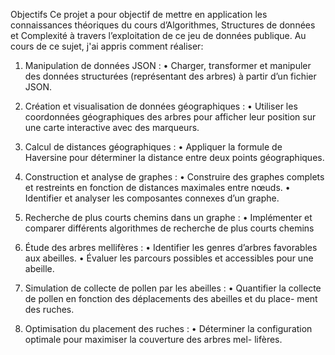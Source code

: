 Objectifs
Ce projet a pour objectif de mettre en application les connaissances théoriques du cours d’Algorithmes, Structures de données 
et Complexité à travers l’exploitation de ce jeu de données publique.
Au cours de ce sujet, j'ai appris comment réaliser:

1. Manipulation de données JSON :
• Charger, transformer et manipuler des données structurées (représentant des arbres)
à partir d’un fichier JSON.

2. Création et visualisation de données géographiques :
• Utiliser les coordonnées géographiques des arbres pour afficher leur position sur une
carte interactive avec des marqueurs.

3. Calcul de distances géographiques :
• Appliquer la formule de Haversine pour déterminer la distance entre deux points
géographiques.

4. Construction et analyse de graphes :
• Construire des graphes complets et restreints en fonction de distances maximales
entre nœuds.
• Identifier et analyser les composantes connexes d’un graphe.

5. Recherche de plus courts chemins dans un graphe :
• Implémenter et comparer différents algorithmes de recherche de plus courts chemins

6. Étude des arbres mellifères :
• Identifier les genres d’arbres favorables aux abeilles.
• Évaluer les parcours possibles et accessibles pour une abeille.

7. Simulation de collecte de pollen par les abeilles :
• Quantifier la collecte de pollen en fonction des déplacements des abeilles et du place-
ment des ruches.

8. Optimisation du placement des ruches :
• Déterminer la configuration optimale pour maximiser la couverture des arbres mel-
lifères.

